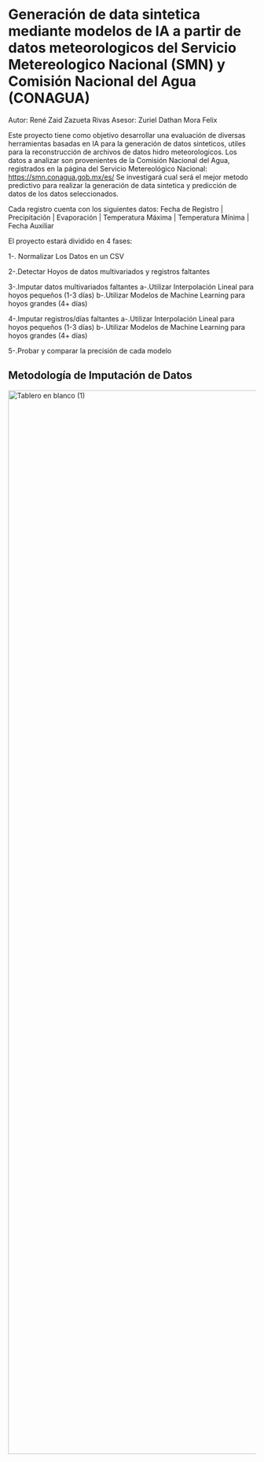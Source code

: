 # Generación de data sintetica mediante modelos de IA a partir de datos meteorologicos del Servicio Metereologico Nacional (SMN) y Comisión Nacional del Agua (CONAGUA)
Autor: René Zaid Zazueta Rivas
Asesor: Zuriel Dathan Mora Felix

Este proyecto tiene como objetivo desarrollar una evaluación de diversas herramientas basadas en IA para la generación de datos  sinteticos, utiles para la reconstrucción de archivos de datos hidro meteorologicos.
Los datos a analizar son provenientes de la Comisión Nacional del Agua, registrados en la página del Servicio Metereológico Nacional: https://smn.conagua.gob.mx/es/
Se investigará cual será el mejor metodo predictivo para realizar la  generación de data sintetica y predicción de datos de los datos seleccionados.

Cada registro cuenta con los siguientes datos:
Fecha de Registro | Precipitación | Evaporación | Temperatura Máxima | Temperatura Mínima | Fecha Auxiliar

El proyecto estará dividido en 4 fases:

1-. Normalizar Los Datos en un CSV

2-.Detectar Hoyos de datos multivariados y registros faltantes

3-.Imputar datos multivariados faltantes
    a-.Utilizar Interpolación Lineal para hoyos pequeños (1-3 días)
    b-.Utilizar Modelos de Machine Learning para hoyos grandes (4+ días)

4-.Imputar registros/días faltantes 
    a-.Utilizar Interpolación Lineal para hoyos pequeños (1-3 días)
    b-.Utilizar Modelos de Machine Learning para hoyos grandes (4+ días)

5-.Probar y comparar la precisión de cada modelo

## Metodología de Imputación de Datos
<img width="3780" height="2162" alt="Tablero en blanco (1)" src="https://github.com/user-attachments/assets/1d3ab2a5-69fa-44b9-9f57-a5a845064e54" />
